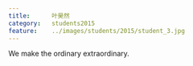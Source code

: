 ```yaml
---
title:		叶昊然
category:	students2015
feature:	../images/students/2015/student_3.jpg
---
```

We make the ordinary extraordinary.


